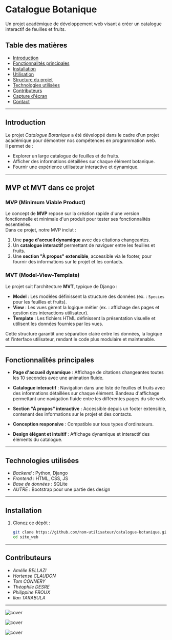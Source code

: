 # **Catalogue Botanique**

Un projet académique de développement web visant à créer un catalogue interactif de feuilles et fruits.

## **Table des matières**
- [Introduction](#introduction)
- [Fonctionnalités principales](#fonctionnalités-principales)
- [Installation](#installation)
- [Utilisation](#utilisation)
- [Structure du projet](#structure-du-projet)
- [Technologies utilisées](#technologies-utilisées)
- [Contributeurs](#contributeurs)
- [Capture d'écran](#capture-décran)
- [Contact](#contact)

---

## **Introduction**
Le projet *Catalogue Botanique* a été développé dans le cadre d'un projet académique pour démontrer nos compétences en programmation web.  
Il permet de :
- Explorer un large catalogue de feuilles et de fruits.
- Afficher des informations détaillées sur chaque élément botanique.
- Fournir une expérience utilisateur interactive et dynamique.

---

## **MVP et MVT dans ce projet**

### **MVP (Minimum Viable Product)**
Le concept de **MVP** repose sur la création rapide d'une version fonctionnelle et minimale d'un produit pour tester ses fonctionnalités essentielles.  
Dans ce projet, notre MVP inclut :
1. Une **page d'accueil dynamique** avec des citations changeantes.
2. Un **catalogue interactif** permettant de naviguer entre les feuilles et fruits.
3. Une **section "À propos" extensible**, accessible via le footer, pour fournir des informations sur le projet et les contacts.

### **MVT (Model-View-Template)**
Le projet suit l'architecture **MVT**, typique de Django :
- **Model** : Les modèles définissent la structure des données (ex. : `Species` pour les feuilles et fruits).
- **View** : Les vues gèrent la logique métier (ex. : affichage des pages et gestion des interactions utilisateur).
- **Template** : Les fichiers HTML définissent la présentation visuelle et utilisent les données fournies par les vues.

Cette structure garantit une séparation claire entre les données, la logique et l'interface utilisateur, rendant le code plus modulaire et maintenable.


---

## **Fonctionnalités principales**
- **Page d'accueil dynamique** : Affichage de citations changeantes toutes les 10 secondes avec une animation fluide.

- **Catalogue interactif** : Navigation dans une liste de feuilles et fruits avec des informations détaillées sur chaque élément. Bandeau d'affichage permettant une navigation fluide entre les différentes pages du site web.

- **Section "À propos" interactive** : Accessible depuis un footer extensible, contenant des informations sur le projet et des contacts.

- **Conception responsive** : Compatible sur tous types d'ordinateurs.

- **Design élégant et intuitif** : Affichage dynamique et interactif des éléments du catalogue.

---

## **Technologies utilisées**
- *Backend* : Python, Django
- *Frontend* : HTML, CSS, JS
- *Base de données* : SQLite
- *AUTRE* : Bootstrap pour une partie des design

---

## **Installation**
1. Clonez ce dépôt :  
   ```bash
   git clone https://github.com/nom-utilisateur/catalogue-botanique.git
   cd site_web

---

## **Contributeurs**
- *Amélie BELLAZI*
- *Hortense CLAUDON*
- *Tom CONNERY*
- *Théophile DESRE*
- *Philippine FROUX*
- *Ilan TARABULA*

---

![cover](https://gitlab-cw4.centralesupelec.fr/theophile.desre/coding-weeks-site-web/-/raw/Ilan_fix_accueil_wed/img/Capture_d_%C3%A9cran__1_.png)

![cover](https://gitlab-cw4.centralesupelec.fr/theophile.desre/coding-weeks-site-web/-/raw/Ilan_fix_accueil_wed/img/Capture_d_%C3%A9cran__6_.png)

![cover](https://gitlab-cw4.centralesupelec.fr/theophile.desre/coding-weeks-site-web/-/raw/Ilan_fix_accueil_wed/img/Capture_d_%C3%A9cran__9_.png)